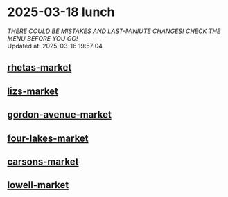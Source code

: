 # 2025-03-18 lunch  
*THERE COULD BE MISTAKES AND LAST-MINIUTE CHANGES! CHECK THE MENU BEFORE YOU GO!*  
Updated at: 2025-03-16 19:57:04  
## [rhetas-market](https://wisc-housingdining.nutrislice.com/menu/rhetas-market/lunch/2025-03-18)  
## [lizs-market](https://wisc-housingdining.nutrislice.com/menu/lizs-market/lunch/2025-03-18)  
## [gordon-avenue-market](https://wisc-housingdining.nutrislice.com/menu/gordon-avenue-market/lunch/2025-03-18)  
## [four-lakes-market](https://wisc-housingdining.nutrislice.com/menu/four-lakes-market/lunch/2025-03-18)  
## [carsons-market](https://wisc-housingdining.nutrislice.com/menu/carsons-market/lunch/2025-03-18)  
## [lowell-market](https://wisc-housingdining.nutrislice.com/menu/lowell-market/lunch/2025-03-18)  
  
